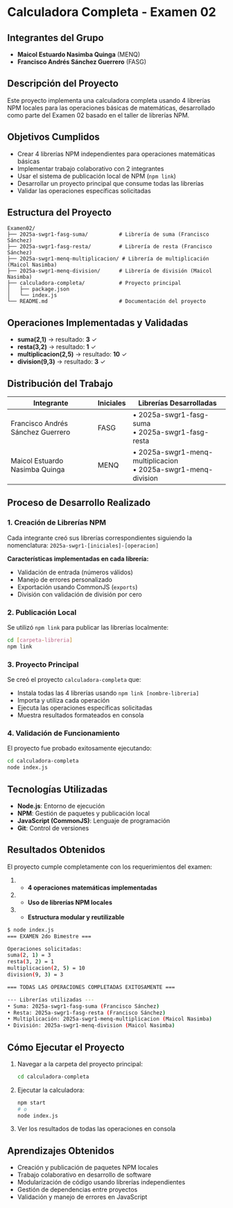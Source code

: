 # Calculadora Completa - Examen 02

## Integrantes del Grupo

- **Maicol Estuardo Nasimba Quinga** (MENQ)
- **Francisco Andrés Sánchez Guerrero** (FASG)

## Descripción del Proyecto

Este proyecto implementa una calculadora completa usando 4 librerías NPM locales para las operaciones básicas de matemáticas, desarrollado como parte del Examen 02 basado en el taller de librerías NPM.

## Objetivos Cumplidos

- Crear 4 librerías NPM independientes para operaciones matemáticas básicas  
- Implementar trabajo colaborativo con 2 integrantes  
- Usar el sistema de publicación local de NPM (`npm link`)  
- Desarrollar un proyecto principal que consume todas las librerías  
-  Validar las operaciones específicas solicitadas

## Estructura del Proyecto

```text
Examen02/
├── 2025a-swgr1-fasg-suma/          # Librería de suma (Francisco Sánchez)
├── 2025a-swgr1-fasg-resta/         # Librería de resta (Francisco Sánchez)
├── 2025a-swgr1-menq-multiplicacion/ # Librería de multiplicación (Maicol Nasimba)
├── 2025a-swgr1-menq-division/      # Librería de división (Maicol Nasimba)
├── calculadora-completa/           # Proyecto principal
│   ├── package.json
│   └── index.js
└── README.md                       # Documentación del proyecto
```

## Operaciones Implementadas y Validadas

- **suma(2,1)** → resultado: **3** ✓
- **resta(3,2)** → resultado: **1** ✓
- **multiplicacion(2,5)** → resultado: **10** ✓
- **division(9,3)** → resultado: **3** ✓

## Distribución del Trabajo

| Integrante | Iniciales | Librerías Desarrolladas |
|------------|-----------|------------------------|
| Francisco Andrés Sánchez Guerrero | FASG | • 2025a-swgr1-fasg-suma<br>• 2025a-swgr1-fasg-resta |
| Maicol Estuardo Nasimba Quinga | MENQ | • 2025a-swgr1-menq-multiplicacion<br>• 2025a-swgr1-menq-division |

## Proceso de Desarrollo Realizado

### 1. Creación de Librerías NPM

Cada integrante creó sus librerías correspondientes siguiendo la nomenclatura:
`2025a-swgr1-[iniciales]-[operacion]`

**Características implementadas en cada librería:**
- Validación de entrada (números válidos)
- Manejo de errores personalizado
- Exportación usando CommonJS (`exports`)
- División con validación de división por cero

### 2. Publicación Local

Se utilizó `npm link` para publicar las librerías localmente:
```bash
cd [carpeta-libreria]
npm link
```

### 3. Proyecto Principal

Se creó el proyecto `calculadora-completa` que:
- Instala todas las 4 librerías usando `npm link [nombre-libreria]`
- Importa y utiliza cada operación
- Ejecuta las operaciones específicas solicitadas
- Muestra resultados formateados en consola

### 4. Validación de Funcionamiento

El proyecto fue probado exitosamente ejecutando:
```bash
cd calculadora-completa
node index.js
```

## Tecnologías Utilizadas

- **Node.js**: Entorno de ejecución
- **NPM**: Gestión de paquetes y publicación local
- **JavaScript (CommonJS)**: Lenguaje de programación
- **Git**: Control de versiones

## Resultados Obtenidos

El proyecto cumple completamente con los requerimientos del examen:

1. - **4 operaciones matemáticas implementadas**
2. - **Uso de librerías NPM locales**
3. - **Estructura modular y reutilizable**
```bash
$ node index.js
=== EXAMEN 2do Bimestre ===

Operaciones solicitadas:
suma(2, 1) = 3
resta(3, 2) = 1
multiplicacion(2, 5) = 10
division(9, 3) = 3

=== TODAS LAS OPERACIONES COMPLETADAS EXITOSAMENTE ===

--- Librerías utilizadas ---
• Suma: 2025a-swgr1-fasg-suma (Francisco Sánchez)
• Resta: 2025a-swgr1-fasg-resta (Francisco Sánchez)
• Multiplicación: 2025a-swgr1-menq-multiplicacion (Maicol Nasimba)
• División: 2025a-swgr1-menq-division (Maicol Nasimba)
```

## Cómo Ejecutar el Proyecto

1. Navegar a la carpeta del proyecto principal:
   ```bash
   cd calculadora-completa
   ```

2. Ejecutar la calculadora:
   ```bash
   npm start
   # o
   node index.js
   ```

3. Ver los resultados de todas las operaciones en consola

## Aprendizajes Obtenidos

- Creación y publicación de paquetes NPM locales
- Trabajo colaborativo en desarrollo de software
- Modularización de código usando librerías independientes
- Gestión de dependencias entre proyectos
- Validación y manejo de errores en JavaScript
